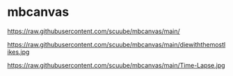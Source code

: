 # mbcanvas

https://raw.githubusercontent.com/scuube/mbcanvas/main/

https://raw.githubusercontent.com/scuube/mbcanvas/main/diewiththemostlikes.jpg

https://raw.githubusercontent.com/scuube/mbcanvas/main/Time-Lapse.jpg
